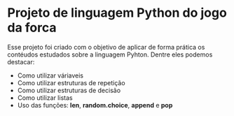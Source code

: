 # Projeto de linguagem Python do jogo da forca
Esse projeto foi criado com o objetivo de aplicar de forma prática os contéudos estudados sobre a linguagem Pyhton. Dentre eles podemos destacar:
- Como utilizar váriaveis
- Como utilizar estruturas de repetição
- Como utilizar estruturas de decisão
- Como utilizar listas
- Uso das funções: **len**, **random.choice**, **append** e **pop**
